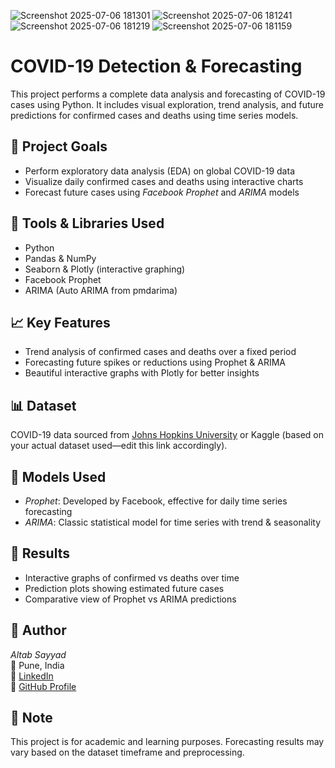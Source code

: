 ![Screenshot 2025-07-06 181301](https://github.com/user-attachments/assets/0bd8740f-5f1e-4f6d-b86e-3266a3ad5656)
![Screenshot 2025-07-06 181241](https://github.com/user-attachments/assets/e0bdb77d-10aa-4ff0-a41e-8c3c9cc8f7a1)
![Screenshot 2025-07-06 181219](https://github.com/user-attachments/assets/69874e53-805d-459e-820a-98759be7f9b5)
![Screenshot 2025-07-06 181159](https://github.com/user-attachments/assets/11c0756c-649e-401f-8ba3-71714afd6f7d)
#  COVID-19 Detection & Forecasting

This project performs a complete data analysis and forecasting of COVID-19 cases using Python. It includes visual exploration, trend analysis, and future predictions for confirmed cases and deaths using time series models.

## 📌 Project Goals
- Perform exploratory data analysis (EDA) on global COVID-19 data
- Visualize daily confirmed cases and deaths using interactive charts
- Forecast future cases using *Facebook Prophet* and *ARIMA* models

## 🧰 Tools & Libraries Used
- Python  
- Pandas & NumPy  
- Seaborn & Plotly (interactive graphing)  
- Facebook Prophet  
- ARIMA (Auto ARIMA from pmdarima)

## 📈 Key Features
- Trend analysis of confirmed cases and deaths over a fixed period
- Forecasting future spikes or reductions using Prophet & ARIMA
- Beautiful interactive graphs with Plotly for better insights

## 📊 Dataset
COVID-19 data sourced from [Johns Hopkins University](https://github.com/CSSEGISandData/COVID-19) or Kaggle (based on your actual dataset used—edit this link accordingly).

## 🔮 Models Used
- *Prophet*: Developed by Facebook, effective for daily time series forecasting  
- *ARIMA*: Classic statistical model for time series with trend & seasonality

## 📌 Results
- Interactive graphs of confirmed vs deaths over time
- Prediction plots showing estimated future cases
- Comparative view of Prophet vs ARIMA predictions

## 🙌 Author
*Altab Sayyad*  
📍 Pune, India  
🔗 [LinkedIn](https://www.linkedin.com/in/altab-sayyad-428294290)  
📂 [GitHub Profile](https://github.com/AltafAli04)

## 📢 Note
This project is for academic and learning purposes. Forecasting results may vary based on the dataset timeframe and preprocessing.
